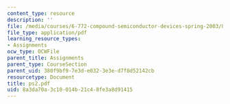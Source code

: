 ```yaml
---
content_type: resource
description: ''
file: /media/courses/6-772-compound-semiconductor-devices-spring-2003/8a3da70a3c10014b21c48fe3a8d91415_ps2.pdf
file_type: application/pdf
learning_resource_types:
- Assignments
ocw_type: OCWFile
parent_title: Assignments
parent_type: CourseSection
parent_uid: 380f9bf9-7e3d-e032-3e3e-d7f8d52142cb
resourcetype: Document
title: ps2.pdf
uid: 8a3da70a-3c10-014b-21c4-8fe3a8d91415
---
```

